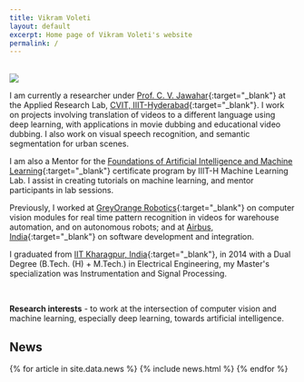 ```yaml
---
title: Vikram Voleti
layout: default
excerpt: Home page of Vikram Voleti's website
permalink: /
---
```


<br/>

<img class="profile-picture" src="{{site.url}}{{site.baseurl}}/images/profile-picture/profile_picture.jpg">

I am currently a researcher under [Prof. C. V. Jawahar](https://faculty.iiit.ac.in/~jawahar/){:target="_blank"} at the Applied Research Lab, [CVIT, IIIT-Hyderabad](https://cvit.iiit.ac.in){:target="_blank"}. I work on projects involving translation of videos to a different language using deep learning, with applications in movie dubbing and educational video dubbing. I also work on visual speech recognition, and semantic segmentation for urban scenes.

I am also a Mentor for the [Foundations of Artificial Intelligence and Machine Learning](https://www.talentsprint.com/aiml.dpl){:target="_blank"} certificate program by IIIT-H Machine Learning Lab. I assist in creating tutorials on machine learning, and mentor participants in lab sessions. 

Previously, I worked at [GreyOrange Robotics](http://www.greyorange.com/){:target="_blank"} on computer vision modules for real time pattern recognition in videos for warehouse automation, and on autonomous robots; and at [Airbus, India](http://www.airbus.com/){:target="_blank"} on software development and integration.

I graduated from [IIT Kharagpur, India](http://www.iitkgp.ac.in/){:target="_blank"}, in 2014 with a Dual Degree (B.Tech. (H) + M.Tech.) in Electrical Engineering, my Master's specialization was Instrumentation and Signal Processing.

<br/>

<strong>Research interests</strong> - to work at the intersection of computer vision and machine learning, especially deep learning, towards artificial intelligence.

## News

<table>
{% for article in site.data.news %}
<tr>
{% include news.html %}
</tr>
{% endfor %}
</table>
